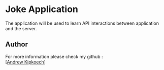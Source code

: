 # Joke Application

The application will be used to learn API interactions between application and the server.

## Author

For more information please check my github :<br>
[[Andrew Kipkoech](https://github.com/Cyborg1999)]
